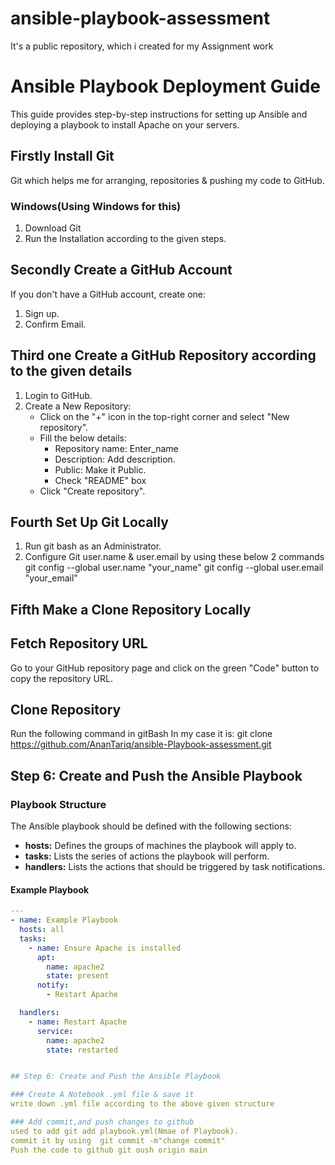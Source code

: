 # ansible-playbook-assessment
It's a public repository, which i created for my Assignment work
# Ansible Playbook Deployment Guide

This guide provides step-by-step instructions for setting up Ansible and deploying a playbook to install Apache on your servers. 

## Firstly Install Git

Git which helps me for arranging, repositories & pushing my code to GitHub.

### Windows(Using Windows for this)
1. Download Git
2. Run the Installation according to the given steps.

## Secondly Create a GitHub Account

If you don't have a GitHub account, create one:

1. Sign up.
2. Confirm Email.

## Third one Create a GitHub Repository according to the given details

1. Login to GitHub.
2. Create a New Repository:
   - Click on the "+" icon in the top-right corner and select "New repository".
   - Fill the below details:
     - Repository name: Enter_name
     - Description: Add description.
     - Public: Make it Public.
     - Check "README" box
   - Click "Create repository".

## Fourth Set Up Git Locally

1. Run git bash as an Administrator.
2. Configure Git user.name & user.email by using these below 2 commands
   git config --global user.name "your_name"
   git config --global user.email "your_email"

## Fifth Make a Clone Repository Locally

## Fetch Repository URL
Go to your GitHub repository page and click on the green "Code" button to copy the repository URL.

## Clone Repository
Run the following command in gitBash
In my case it is: git clone https://github.com/AnanTariq/ansible-Playbook-assessment.git


## Step 6: Create and Push the Ansible Playbook

### Playbook Structure

The Ansible playbook should be defined with the following sections:

- **hosts:** Defines the groups of machines the playbook will apply to.
- **tasks:** Lists the series of actions the playbook will perform.
- **handlers:** Lists the actions that should be triggered by task notifications.

#### Example Playbook

```yaml
---
- name: Example Playbook
  hosts: all
  tasks:
    - name: Ensure Apache is installed
      apt:
        name: apache2
        state: present
      notify:
        - Restart Apache

  handlers:
    - name: Restart Apache
      service:
        name: apache2
        state: restarted


## Step 6: Create and Push the Ansible Playbook

### Create A Notebook .yml file & save it
write down .yml file according to the above given structure

### Add commit,and push changes to github
used to add git add playbook.yml(Nmae of Playbook).
commit it by using  git commit -m"change commit"
Push the code to github git oush origin main
